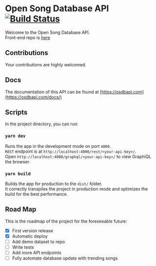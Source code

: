 # Open Song Database API [![Build Status](https://travis-ci.org/cokoghenun/open-song-database-api.svg?branch=master)](https://travis-ci.org/cokoghenun/open-song-database-api)

Welcome to the Open Song Database API.<br >
Front-end repo is [here](https://github.com/cokoghenun/open-song-database)

## Contributions

Your contributions are highly welcomed.

## Docs

The documentation of this API can be found at [https://osdbapi.com](https://osdbapi.com/docs/)

## Scripts

In the project directory, you can run:

### `yarn dev`

Runs the app in the development mode on port `4000`.<br />
`REST` endpoint is at `http://localhost:4000/rest/<your-api-key>/`.<br />
Open `http://localhost:4000/graphql/<your-api-key>/` to view GraphiQL the browser.

### `yarn build`

Builds the app for production to the `dist/` folder.<br />
It correctly transpiles the project in production mode and optimizes the build for the best performance.

## Road Map

This is the roadmap of the project for the foreseeable future:

- [x] First version release
- [x] Automatic deploy
- [ ] Add demo dataset to repo
- [ ] Write tests
- [ ] Add more API endpoints
- [ ] Fully automate database update with trending songs
